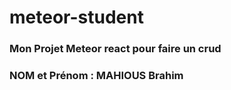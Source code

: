 # meteor-student
### Mon Projet Meteor react pour faire un crud 
### NOM et Prénom : MAHIOUS Brahim
